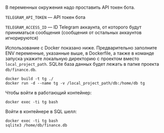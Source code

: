 В переменных окружения надо проставить API токен бота.

`TELEGRAM_API_TOKEN` — API токен бота

`TELEGRAM_ACCESS_ID` — ID Telegram аккаунта, от которого будут приниматься сообщения (сообщения от остальных аккаунтов игнорируются)

Использование с Docker показано ниже. Предварительно заполните ENV переменные, указанные выше, в Dockerfile, а также в команде запуска укажите локальную директорию с проектом вместо `local_project_path`. SQLite база данных будет лежать в папке проекта `db/finance.db`.

```
docker build -t tg ./
docker run -d --name tg -v /local_project_path/db:/home/db tg
```

Чтобы войти в работающий контейнер:

```
docker exec -ti tg bash
```

Войти в контейнере в SQL шелл:

```
docker exec -ti tg bash
sqlite3 /home/db/finance.db
```
